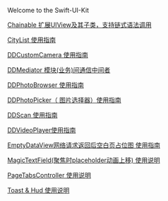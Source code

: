Welcome to the Swift-UI-Kit

[Chainable 扩展UIView及其子类，支持链式语法调用](https://github.com/MrAntu/Swift-UI-Kit/wiki/Chainable---%E6%89%A9%E5%B1%95UIView%E5%8F%8A%E5%85%B6%E5%AD%90%E7%B1%BB%EF%BC%8C%E6%94%AF%E6%8C%81%E9%93%BE%E5%BC%8F%E8%AF%AD%E6%B3%95%E8%B0%83%E7%94%A8)

[CityList 使用指南](https://github.com/MrAntu/Swift-UI-Kit/wiki/CityList-%E4%BD%BF%E7%94%A8%E6%8C%87%E5%8D%97)

[DDCustomCamera 使用指南](https://github.com/MrAntu/Swift-UI-Kit/wiki/DDCustomCamera-%E4%BD%BF%E7%94%A8%E6%8C%87%E5%8D%97)


[DDMediator 模块(业务)间通信中间者](https://github.com/MrAntu/Swift-UI-Kit/wiki/DDMediator---%E6%A8%A1%E5%9D%97(%E4%B8%9A%E5%8A%A1)%E9%97%B4%E9%80%9A%E4%BF%A1%E4%B8%AD%E9%97%B4%E8%80%85)

[DDPhotoBrowser 使用指南](https://github.com/MrAntu/Swift-UI-Kit/wiki/DDPhotoBrowser-%E4%BD%BF%E7%94%A8%E6%8C%87%E5%8D%97)

[DDPhotoPicker（ 图片选择器）使用指南](https://github.com/MrAntu/Swift-UI-Kit/wiki/DDPhotoPicker%EF%BC%88-%E5%9B%BE%E7%89%87%E9%80%89%E6%8B%A9%E5%99%A8%EF%BC%89%E4%BD%BF%E7%94%A8%E6%8C%87%E5%8D%97)

[DDScan 使用指南](https://github.com/MrAntu/Swift-UI-Kit/wiki/DDScan-%E4%BD%BF%E7%94%A8%E6%8C%87%E5%8D%97)

[DDVideoPlayer使用指南](https://github.com/MrAntu/Swift-UI-Kit/wiki/DDVideoPlayer%E4%BD%BF%E7%94%A8%E6%8C%87%E5%8D%97)

[EmptyDataView网络请求返回后空白页占位图 使用指南](https://github.com/MrAntu/Swift-UI-Kit/wiki/EmptyDataView%E7%BD%91%E7%BB%9C%E8%AF%B7%E6%B1%82%E8%BF%94%E5%9B%9E%E5%90%8E%E7%A9%BA%E7%99%BD%E9%A1%B5%E5%8D%A0%E4%BD%8D%E5%9B%BE--%E4%BD%BF%E7%94%A8%E6%8C%87%E5%8D%97)

[MagicTextField(聚焦时placeholder动画上移) 使用说明](https://github.com/MrAntu/Swift-UI-Kit/wiki/MagicTextField(%E8%81%9A%E7%84%A6%E6%97%B6placeholder%E5%8A%A8%E7%94%BB%E4%B8%8A%E7%A7%BB)---%E4%BD%BF%E7%94%A8%E8%AF%B4%E6%98%8E)

[PageTabsController 使用说明](https://github.com/MrAntu/Swift-UI-Kit/wiki/PageTabsController%E4%BD%BF%E7%94%A8%E6%8C%87%E5%8D%97)

[Toast & Hud 使用说明](https://github.com/MrAntu/Swift-UI-Kit/wiki/Toast-&&-Hud%E4%BD%BF%E7%94%A8%E6%8C%87%E5%8D%97)
